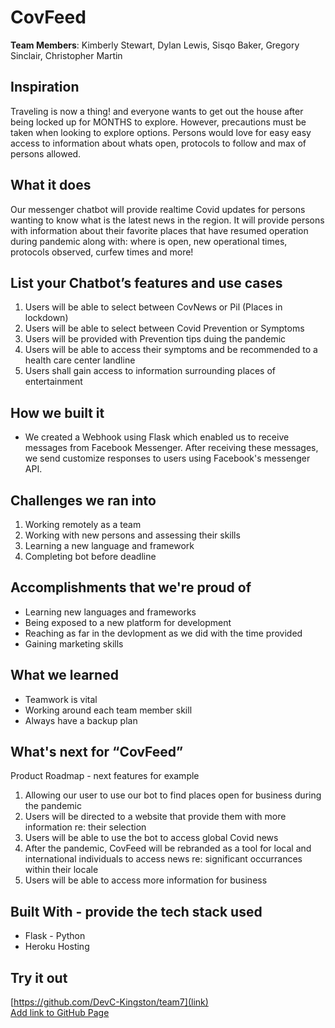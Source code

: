 # CovFeed

[//]: <> (Please use this Winning Hackathon Application as an example:
https://devpost.com/software/rewise-ai-powered-revision-bot)

**Team Members**: Kimberly Stewart, Dylan Lewis, Sisqo Baker, Gregory Sinclair, Christopher Martin

## Inspiration
Traveling is now a thing! and everyone wants to get out the house after being locked up for MONTHS to explore. However, precautions must be taken when looking to explore options. Persons would love for easy easy access to information about whats open, protocols to follow and max of persons allowed.

## What it does
Our messenger chatbot will provide realtime Covid updates for persons wanting to know what is the latest news in the region.  It will provide persons with information about their favorite places that have resumed operation during pandemic along with:
where is open, new operational times, protocols observed, curfew times and more!

## List your Chatbot’s features and use cases
1. Users will be able to select between CovNews or Pil (Places in lockdown)
1. Users will be able to select between Covid Prevention or Symptoms
1. Users will be provided with Prevention tips duing the pandemic
1. Users will be able to access their symptoms and be recommended to a health care center landline
1. Users shall gain access to information surrounding places of entertainment


## How we built it
* We created a Webhook using Flask  which enabled us to receive messages from Facebook Messenger. After receiving these messages, we send customize responses to users using Facebook's messenger API.


## Challenges we ran into
1. Working remotely as a team
1. Working with new persons and assessing their skills
1. Learning a new language and framework
1. Completing bot before deadline
 
 
## Accomplishments that we're proud of
* Learning new languages and frameworks
* Being exposed to a new platform for development
* Reaching as far in the devlopment as we did with the time provided
* Gaining marketing skills


## What we learned
* Teamwork is vital
* Working around each team member skill
* Always have a backup plan


## What's next for “CovFeed”
Product Roadmap - next features for example
1. Allowing our user to use our bot to find places open for business during the pandemic
1. Users will be directed to a website that provide them with more information re: their selection
1. Users will be able to use the bot to access global Covid news
1. After the pandemic, CovFeed will be rebranded as a tool for local and international individuals to access news re: significant occurrances within their locale
1. Users will be able to access more information for business



## Built With - provide the tech stack used 
* Flask - Python
* Heroku Hosting

## Try it out
[https://github.com/DevC-Kingston/team7](link) </br>
[Add link to GitHub Page](link)
